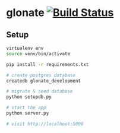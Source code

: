 # glonate [![Build Status](https://travis-ci.org/agnaite/glonate.svg?branch=master)](https://travis-ci.org/agnaite/glonate)


## Setup

```bash
virtualenv env
source venv/bin/activate

pip install -r requirements.txt

# create postgres database
createdb glonate_development

# migrate & seed database
python setupdb.py

# start the app
python server.py

# visit http://localhost:5000
```
